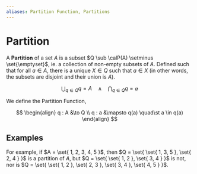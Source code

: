 ```yaml
---
aliases: Partition Function, Partitions
---
```


# Partition

A **Partition** of a set $A$ is a subset $Q \sub \calP(A) \setminus \set{\emptyset}$, ie. a collection of non-empty subsets of $A$. Defined such that for all $a \in A$, there is a unique $X \in Q$ such that $a \in X$ (in other words, the subsets are disjoint and their union is $A$).

$$
\bigcup_{q \in Q} q = A
\quad\land\quad
\bigcap_{q \in Q} q = \varnothing
$$

We define the Partition Function,

$$
\begin{align}
q : A &\to Q \\
q :  a &\mapsto  q(a) \quad\st a \in q(a)
\end{align}
$$

## Examples

For example, if $A = \set{ 1, 2, 3, 4, 5 }$, then $Q = \set{ \set{ 1, 3, 5 }, \set{ 2, 4 } }$ is a partition of $A$, but $Q = \set{ \set{ 1, 2 }, \set{ 3, 4 } }$ is not, nor is $Q = \set{ \set{ 1, 2 }, \set{ 2, 3 }, \set{ 3, 4 }, \set{ 4, 5 } }$.